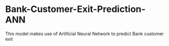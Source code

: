 # Bank-Customer-Exit-Prediction-ANN
This model makes use of Artificial Neural Network to predict Bank customer exit
